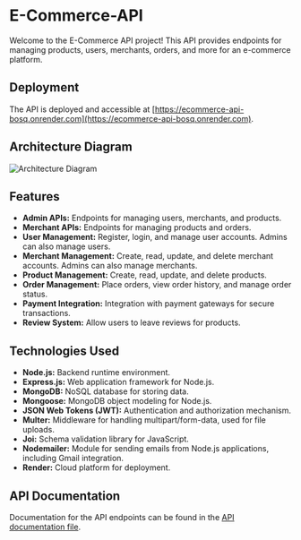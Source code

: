 # E-Commerce-API

Welcome to the E-Commerce API project! This API provides endpoints for managing products, users, merchants, orders, and more for an e-commerce platform.

## Deployment

The API is deployed and accessible at [https://ecommerce-api-bosq.onrender.com](https://ecommerce-api-bosq.onrender.com).

## Architecture Diagram

![Architecture Diagram](./path/to/your/architecture-diagram.png)

## Features

- **Admin APIs:** Endpoints for managing users, merchants, and products.
- **Merchant APIs:** Endpoints for managing products and orders.
- **User Management:** Register, login, and manage user accounts. Admins can also manage users.
- **Merchant Management:** Create, read, update, and delete merchant accounts. Admins can also manage merchants.
- **Product Management:** Create, read, update, and delete products.
- **Order Management:** Place orders, view order history, and manage order status.
- **Payment Integration:** Integration with payment gateways for secure transactions.
- **Review System:** Allow users to leave reviews for products.

## Technologies Used

- **Node.js:** Backend runtime environment.
- **Express.js:** Web application framework for Node.js.
- **MongoDB:** NoSQL database for storing data.
- **Mongoose:** MongoDB object modeling for Node.js.
- **JSON Web Tokens (JWT):** Authentication and authorization mechanism.
- **Multer:** Middleware for handling multipart/form-data, used for file uploads.
- **Joi:** Schema validation library for JavaScript.
- **Nodemailer:** Module for sending emails from Node.js applications, including Gmail integration.
- **Render:** Cloud platform for deployment.

## API Documentation

Documentation for the API endpoints can be found in the [API documentation file]().
